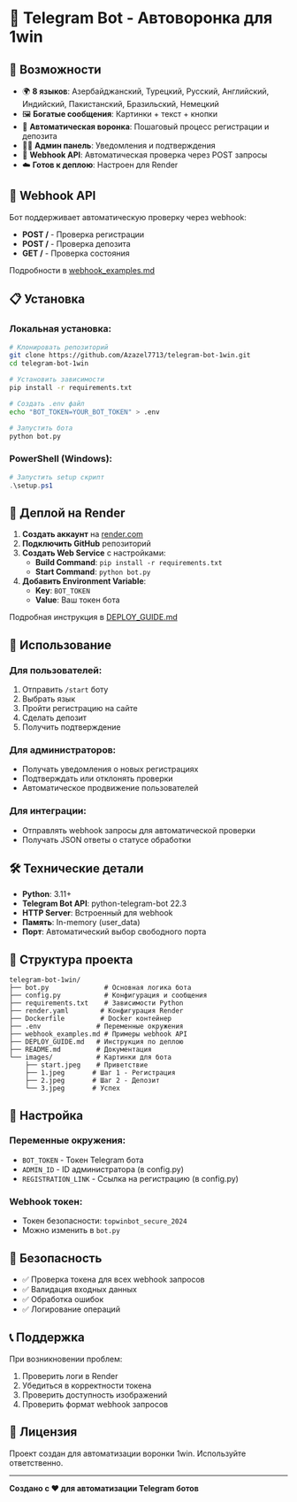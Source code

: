 # 🤖 Telegram Bot - Автоворонка для 1win

## 🚀 **Возможности**

- 🌍 **8 языков**: Азербайджанский, Турецкий, Русский, Английский, Индийский, Пакистанский, Бразильский, Немецкий
- 🖼️ **Богатые сообщения**: Картинки + текст + кнопки
- 🔄 **Автоматическая воронка**: Пошаговый процесс регистрации и депозита
- 👨‍💼 **Админ панель**: Уведомления и подтверждения
- 🔗 **Webhook API**: Автоматическая проверка через POST запросы
- ☁️ **Готов к деплою**: Настроен для Render

## 🔗 **Webhook API**

Бот поддерживает автоматическую проверку через webhook:

- **POST /** - Проверка регистрации
- **POST /** - Проверка депозита  
- **GET /** - Проверка состояния

Подробности в [webhook_examples.md](webhook_examples.md)

## 📋 **Установка**

### **Локальная установка:**

```bash
# Клонировать репозиторий
git clone https://github.com/Azazel7713/telegram-bot-1win.git
cd telegram-bot-1win

# Установить зависимости
pip install -r requirements.txt

# Создать .env файл
echo "BOT_TOKEN=YOUR_BOT_TOKEN" > .env

# Запустить бота
python bot.py
```

### **PowerShell (Windows):**

```powershell
# Запустить setup скрипт
.\setup.ps1
```

## 🚀 **Деплой на Render**

1. **Создать аккаунт** на [render.com](https://render.com)
2. **Подключить GitHub** репозиторий
3. **Создать Web Service** с настройками:
   - **Build Command**: `pip install -r requirements.txt`
   - **Start Command**: `python bot.py`
4. **Добавить Environment Variable**:
   - **Key**: `BOT_TOKEN`
   - **Value**: Ваш токен бота

Подробная инструкция в [DEPLOY_GUIDE.md](DEPLOY_GUIDE.md)

## 📱 **Использование**

### **Для пользователей:**
1. Отправить `/start` боту
2. Выбрать язык
3. Пройти регистрацию на сайте
4. Сделать депозит
5. Получить подтверждение

### **Для администраторов:**
- Получать уведомления о новых регистрациях
- Подтверждать или отклонять проверки
- Автоматическое продвижение пользователей

### **Для интеграции:**
- Отправлять webhook запросы для автоматической проверки
- Получать JSON ответы о статусе обработки

## 🛠️ **Технические детали**

- **Python**: 3.11+
- **Telegram Bot API**: python-telegram-bot 22.3
- **HTTP Server**: Встроенный для webhook
- **Память**: In-memory (user_data)
- **Порт**: Автоматический выбор свободного порта

## 📁 **Структура проекта**

```
telegram-bot-1win/
├── bot.py              # Основная логика бота
├── config.py           # Конфигурация и сообщения
├── requirements.txt    # Зависимости Python
├── render.yaml        # Конфигурация Render
├── Dockerfile         # Docker контейнер
├── .env              # Переменные окружения
├── webhook_examples.md # Примеры webhook API
├── DEPLOY_GUIDE.md   # Инструкция по деплою
├── README.md         # Документация
└── images/           # Картинки для бота
    ├── start.jpeg    # Приветствие
    ├── 1.jpeg       # Шаг 1 - Регистрация
    ├── 2.jpeg       # Шаг 2 - Депозит
    └── 3.jpeg       # Успех
```

## 🔧 **Настройка**

### **Переменные окружения:**
- `BOT_TOKEN` - Токен Telegram бота
- `ADMIN_ID` - ID администратора (в config.py)
- `REGISTRATION_LINK` - Ссылка на регистрацию (в config.py)

### **Webhook токен:**
- Токен безопасности: `topwinbot_secure_2024`
- Можно изменить в `bot.py`

## 🚨 **Безопасность**

- ✅ Проверка токена для всех webhook запросов
- ✅ Валидация входных данных
- ✅ Обработка ошибок
- ✅ Логирование операций

## 📞 **Поддержка**

При возникновении проблем:
1. Проверить логи в Render
2. Убедиться в корректности токена
3. Проверить доступность изображений
4. Проверить формат webhook запросов

## 📄 **Лицензия**

Проект создан для автоматизации воронки 1win. Используйте ответственно.

---

**Создано с ❤️ для автоматизации Telegram ботов**